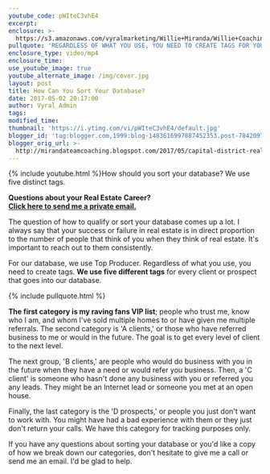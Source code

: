 ```yaml
---
youtube_code: pWIteC3vhE4
excerpt:
enclosure: >-
  https://s3.amazonaws.com/vyralmarketing/Willie+Miranda/Willie+Coaching/Capital%2520District%2520Real%2520Estate-%2520How%2520to%2520effectively%2520sort%2520your%2520database.mp4
pullquote: 'REGARDLESS OF WHAT YOU USE, YOU NEED TO CREATE TAGS FOR YOUR PROSPECTS.'
enclosure_type: video/mp4
enclosure_time:
use_youtube_image: true
youtube_alternate_image: /img/cover.jpg
layout: post
title: How Can You Sort Your Database?
date: 2017-05-02 20:17:00
author: Vyral Admin
tags:
modified_time:
thumbnail: 'https://i.ytimg.com/vi/pWIteC3vhE4/default.jpg'
blogger_id: 'tag:blogger.com,1999:blog-1483616997887452353.post-7842097897145377113'
blogger_orig_url: >-
  http://mirandateamcoaching.blogspot.com/2017/05/capital-district-real-estate-how-to.html
---
```


{% include youtube.html %}How should you sort your database? We use five distinct tags.

<div class="post-cta">
<strong>Questions about your Real Estate Career?<br />
<a href="mailto:Wmiranda@mrgteam.com">Click here to send me a private email.</a></strong>
</div>

The question of how to qualify or sort your database comes up a lot. I always say that your success or failure in real estate is in direct proportion to the number of people that think of you when they think of real estate. It's important to reach out to them consistently.

For our database, we use Top Producer. Regardless of what you use, you need to create tags. **We use five different tags** for every client or prospect that goes into our database.

{% include pullquote.html %}

**The first category is my raving fans VIP list**; people who trust me, know who I am, and whom I've sold multiple homes to or have given me multiple referrals. The second category is 'A clients,' or those who have referred business to me or would in the future. The goal is to get every level of client to the next level.

The next group, 'B clients,' are people who would do business with you in the future when they have a need or would refer you business. Then, a 'C client' is someone who hasn't done any business with you or referred you any leads. They might be an Internet lead or someone you met at an open house.

Finally, the last category is the 'D prospects,' or people you just don't want to work with. You might have had a bad experience with them or they just don't return your calls. We have this category for tracking purposes only.

If you have any questions about sorting your database or you'd like a copy of how we break down our categories, don't hesitate to give me a call or send me an email. I'd be glad to help.